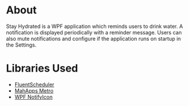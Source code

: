 # About

Stay Hydrated is a WPF application which reminds users to drink water. A notification is displayed periodically with a reminder message. Users can also mute notifications and configure if the application runs on startup in the Settings.

# Libraries Used

- [FluentScheduler](https://github.com/fluentscheduler/FluentScheduler)
- [MahApps Metro](https://github.com/MahApps/MahApps.Metro)
- [WPF NotifyIcon](http://www.hardcodet.net/wpf-notifyicon)

